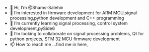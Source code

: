 - 👋 Hi, I’m @Shams-Salehin
- 👀 I’m interested in firmware development for ARM MCU,signal processing,python development and C++ programming
- 🌱 I’m currently learning signal processing, control system development,pySide6
- 💞️ I’m looking to collaborate on signal processing problems, Qt for python projects, STM 32 MCU firmware development
- 📫 How to reach me ...find me in here, 

<!---
Shams-Salehin/Shams-Salehin is a ✨ special ✨ repository because its `README.md` (this file) appears on your GitHub profile.
You can click the Preview link to take a look at your changes.
--->
